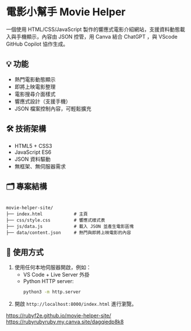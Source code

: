 # 電影小幫手 Movie Helper

一個使用 HTML/CSS/JavaScript 製作的響應式電影介紹網站，支援資料動態載入與手機顯示，內容由 JSON 控管，用 Canva 結合 ChatGPT ，與 VScode GitHub Copilot 協作生成。

## 💡 功能

- 熱門電影動態顯示
- 即將上映電影整理
- 電影搜尋介面樣式
- 響應式設計（支援手機）
- JSON 檔案控制內容，可輕鬆擴充

## 🛠 技術架構

- HTML5 + CSS3
- JavaScript ES6
- JSON 資料驅動
- 無框架、無伺服器需求

## 🗂 專案結構

```

movie-helper-site/
├── index.html            # 主頁
├── css/style.css         # 響應式樣式表
├── js/data.js            # 載入 JSON 並產生電影區塊
├── data/content.json     # 熱門與即將上映電影的內容
```



## 🚀 使用方式

1. 使用任何本地伺服器開啟，例如：
   - VS Code + Live Server 外掛
   - Python HTTP server:
     ```bash
     python3 -m http.server
     ```
2. 開啟 `http://localhost:8000/index.html` 進行瀏覽。

https://rubyf2e.github.io/movie-helper-site/
https://rubyrubyruby.my.canva.site/dagqiedp8k8

